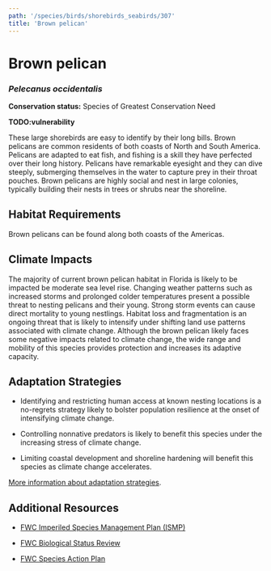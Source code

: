 ```yaml
---
path: '/species/birds/shorebirds_seabirds/307'
title: 'Brown pelican'
---
```


# Brown pelican
### *Pelecanus occidentalis*



**Conservation status:** Species of Greatest Conservation Need

**TODO:vulnerability**

These large shorebirds are easy to identify by their long bills.  Brown pelicans are common residents of both coasts of North and South America.  Pelicans are adapted to eat fish, and fishing is a skill they have perfected over their long history.  Pelicans have remarkable eyesight and they can dive steeply, submerging themselves in the water to capture prey in their throat pouches.  Brown pelicans are highly social and nest in large colonies, typically building their nests in trees or shrubs near the shoreline.

    
## Habitat Requirements

Brown pelicans can be found along both coasts of the Americas.

## Climate Impacts

The majority of current brown pelican habitat in Florida is likely to be impacted be moderate sea level rise.  Changing weather patterns such as increased storms and prolonged colder temperatures present a possible threat to nesting pelicans and their young. Strong storm events can cause direct mortality to young nestlings.  Habitat loss and fragmentation is an ongoing threat that is likely to intensify under shifting land use patterns associated with climate change.  Although the brown pelican likely faces some negative impacts related to climate change, the wide range and mobility of this species provides protection and increases its adaptive capacity.

## Adaptation Strategies

- Identifying and restricting human access at known nesting locations is a no-regrets strategy likely to bolster population resilience at the onset of intensifying climate change.

- Controlling nonnative predators is likely to benefit this species under the increasing stress of climate change.

- Limiting coastal development and shoreline hardening will benefit this species as climate change accelerates.


[More information about adaptation strategies](/strategies).


## Additional Resources

- [FWC Imperiled Species Management Plan (ISMP)](http://myfwc.com/media/4133167/Floridas-Imperiled-Species-Management-Plan-2016-2026.pdf)

- [FWC Biological Status Review](http://myfwc.com/media/2273274/Brown-Pelican-BSR.pdf)

- [FWC Species Action Plan](http://myfwc.com/media/2720094/Brown-Pelican-Species-Action-Plan-Final-Draft.pdf)
